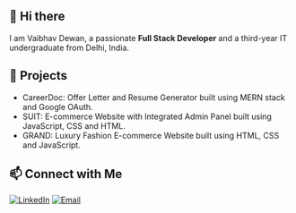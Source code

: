 ## 👋 Hi there 
I am Vaibhav Dewan, a passionate **Full Stack Developer** and a third-year IT undergraduate from Delhi, India.

## 🚀 Projects
- CareerDoc: Offer Letter and Resume Generator built using MERN stack and Google OAuth.
- SUIT: E-commerce Website with Integrated Admin Panel built using JavaScript, CSS and HTML.
- GRAND: Luxury Fashion E-commerce Website built using HTML, CSS and JavaScript.

## 📫 Connect with Me
<!-- Social media icons and links -->
[![LinkedIn](https://img.shields.io/badge/LinkedIn-blue?style=flat-square&logo=linkedin)](https://linkedin.com/in/vaibhavsdewan) 
[![Email](https://img.shields.io/badge/Email-blue?style=flat-square&logo=gmail)](mailto:vaibhavdewan3@gmail.com)

<!--
**vaibhavsdewan/vaibhavsdewan** is a ✨ _special_ ✨ repository because its `README.md` (this file) appears on your GitHub profile.

Here are some ideas to get you started:

- 🔭 I’m currently working on ...
- 🌱 I’m currently learning ...
- 👯 I’m looking to collaborate on ...
- 🤔 I’m looking for help with ...
- 💬 Ask me about ...
- 📫 How to reach me: ...
- 😄 Pronouns: ...
- ⚡ Fun fact: ...
-->
